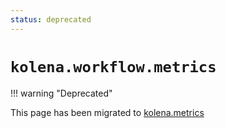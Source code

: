 ```yaml
---
status: deprecated
---
```


# `kolena.workflow.metrics`

!!! warning "Deprecated"

 This page has been migrated to [kolena.metrics](../metrics.md)
